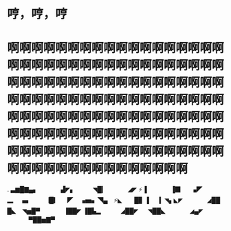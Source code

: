 # 哼，哼，哼
# 啊啊啊啊啊啊啊啊啊啊啊啊啊啊啊啊啊啊啊啊啊啊啊啊啊啊啊啊啊啊啊啊啊啊啊啊啊啊啊啊啊啊啊啊啊啊啊啊啊啊啊啊啊啊啊啊啊啊啊啊啊啊啊啊啊啊啊啊啊啊啊啊啊啊啊啊啊啊啊啊啊啊啊啊啊啊啊啊啊啊啊啊啊啊啊啊啊啊啊啊啊啊啊啊啊啊啊啊啊啊啊啊啊啊啊啊啊啊啊啊啊啊啊啊啊啊啊啊啊啊啊啊啊啊啊啊啊啊啊啊啊
.                        ▃▆█▇▄▖
        　　     　     ▟◤▖　　　◥█▎
        　     　　◢◤   ⚡️▐　　　　▐▉
        　     ▗◤　　　▂　▗▖　　▕█▎
             　◤　▗▅▖◥▄　⚡️◣　　█▊
             ▐　▕▎◥▖◣◤　　　　◢██
             █◣　◥▅█▀　　　　▐██◤
             ▐█▙▂　　　    ◢██◤
        　     ◥██◣　　　　◢▄◤
　        　      　▀██▅▇▀​
